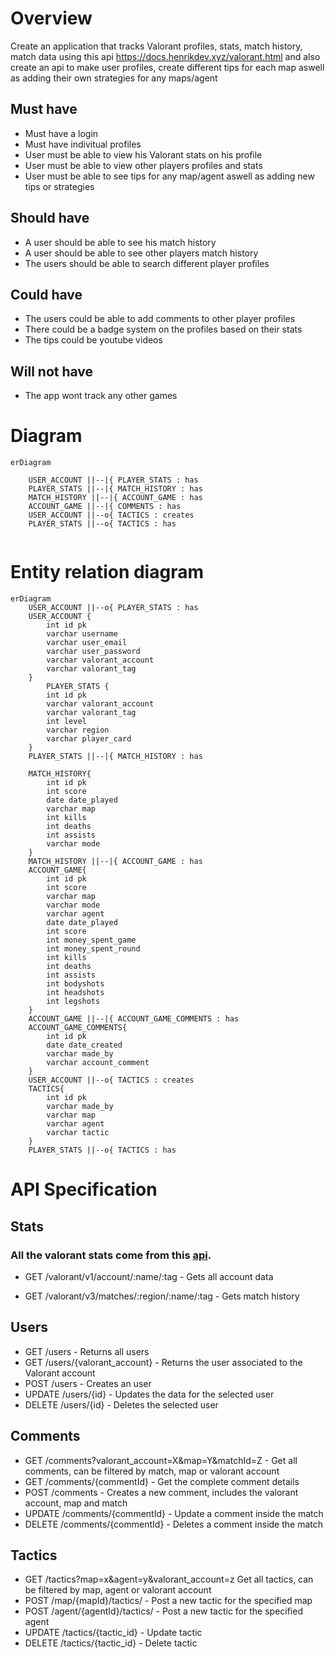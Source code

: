 # Overview

Create an application that tracks Valorant profiles, stats, match history, match data using this api  https://docs.henrikdev.xyz/valorant.html
and also create an api to make user profiles, create different tips for each map aswell as adding their own strategies for any maps/agent

## Must have
- Must have a login
- Must have indivitual profiles
- User must be able to view his Valorant stats on his profile
- User must be able to view other players profiles and stats
- User must be able to see tips for any map/agent aswell as adding new tips or strategies 

## Should have
- A user should be able to see his match history
- A user should be able to see other players match history
- The users should be able to search different player profiles

## Could have 
- The users could be able to add comments to other player profiles
- There could be a badge system on the profiles based on their stats
- The tips could be youtube videos

## Will not have
- The app wont track any other games

# Diagram

```mermaid
erDiagram
    
    USER_ACCOUNT ||--|{ PLAYER_STATS : has
    PLAYER_STATS ||--|{ MATCH_HISTORY : has
    MATCH_HISTORY ||--|{ ACCOUNT_GAME : has
    ACCOUNT_GAME ||--|{ COMMENTS : has
    USER_ACCOUNT ||--o{ TACTICS : creates
    PLAYER_STATS ||--o{ TACTICS : has
    
```

# Entity relation diagram
```mermaid
erDiagram
    USER_ACCOUNT ||--o{ PLAYER_STATS : has
    USER_ACCOUNT {
        int id pk
        varchar username
        varchar user_email
        varchar user_password
        varchar valorant_account
        varchar valorant_tag
    }
        PLAYER_STATS {
        int id pk
        varchar valorant_account
        varchar valorant_tag
        int level
        varchar region
        varchar player_card
    }
    PLAYER_STATS ||--|{ MATCH_HISTORY : has

    MATCH_HISTORY{
        int id pk
        int score
        date date_played
        varchar map
        int kills
        int deaths
        int assists
        varchar mode
    }
    MATCH_HISTORY ||--|{ ACCOUNT_GAME : has
    ACCOUNT_GAME{
        int id pk
        int score
        varchar map
        varchar mode
        varchar agent
        date date_played
        int score
        int money_spent_game
        int money_spent_round
        int kills
        int deaths
        int assists
        int bodyshots
        int headshots
        int legshots 
    }
    ACCOUNT_GAME ||--|{ ACCOUNT_GAME_COMMENTS : has
    ACCOUNT_GAME_COMMENTS{
        int id pk
        date date_created
        varchar made_by
        varchar account_comment
    }
    USER_ACCOUNT ||--o{ TACTICS : creates
    TACTICS{
        int id pk
        varchar made_by
        varchar map
        varchar agent
        varchar tactic
    }
    PLAYER_STATS ||--o{ TACTICS : has
```

# API Specification

## Stats
### All the valorant stats come from this [api](https://docs.henrikdev.xyz/valorant.html).

+ GET /valorant/v1/account/:name/:tag - Gets all account data
  
+ GET /valorant/v3/matches/:region/:name/:tag - Gets match history

## Users

+ GET /users - Returns all users
+ GET /users/{valorant_account} - Returns the user associated to the Valorant account
+ POST /users - Creates an user
+ UPDATE /users/{id} - Updates the data for the selected user
+ DELETE /users/{id} - Deletes the selected user

## Comments

+ GET /comments?valorant_account=X&map=Y&matchId=Z - Get all comments, can be filtered by match, map or valorant account
+ GET /comments/{commentId} - Get the complete comment details
+ POST /comments - Creates a new comment, includes the valorant account, map and match
+ UPDATE /comments/{commentId} - Update a comment inside the match
+ DELETE /comments/{commentId} - Deletes a comment inside the match

## Tactics

+ GET /tactics?map=x&agent=y&valorant_account=z Get all tactics, can be filtered by map, agent or valorant account
+ POST /map/{mapId}/tactics/ - Post a new tactic for the specified map
+ POST /agent/{agentId}/tactics/ - Post a new tactic for the specified agent
+ UPDATE /tactics/{tactic_id} - Update tactic
+ DELETE /tactics/{tactic_id} - Delete tactic

